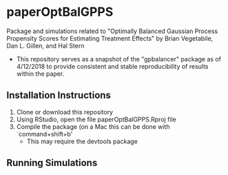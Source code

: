 # paperOptBalGPPS
Package and simulations related to "Optimally Balanced Gaussian Process Propensity Scores for Estimating Treatment Effects" by Brian Vegetabile, Dan L. Gillen, and Hal Stern

- This repository serves as a snapshot of the "gpbalancer" package as of 4/12/2018 to provide consistent and stable reproducibility of results within the paper.  

## Installation Instructions

1. Clone or download this repository
2. Using RStudio, open the file paperOptBalGPPS.Rproj file
3. Compile the package (on a Mac this can be done with `command+shift+b'
    - This may require the devtools package

## Running Simulations


